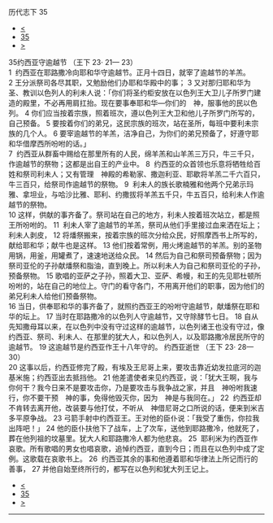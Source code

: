 ﻿





 历代志下 35




* [<](bible/2CH34.md)
* [35](bible/2CH.md)
* [>](bible/2CH36.md)



 
35约西亚守逾越节 （王下
23·
21—
23）  
1  约西亚在耶路撒冷向耶和华守逾越节。正月十四日，就宰了逾越节的羊羔。 
2 王分派祭司各尽其职，又勉励他们办耶和华殿中的事； 
3 又对那归耶和华为圣、教训以色列人的利未人说：「你们将圣约柜安放在以色列王大卫儿子所罗门建造的殿里，不必再用肩扛抬。现在要事奉耶和华—你们的　神，服事他的民以色列。 
4 你们应当按着宗族，照着班次，遵以色列王大卫和他儿子所罗门所写的，自己预备。 
5 要按着你们的弟兄，这民宗族的班次，站在圣所，每班中要利未宗族的几个人。 
6 要宰逾越节的羊羔，洁净自己，为你们的弟兄预备了，好遵守耶和华借摩西所吩咐的话。」  
7  约西亚从群畜中赐给在那里所有的人民，绵羊羔和山羊羔三万只，牛三千只，作逾越节的祭物；这都是出自王的产业中。 
8  约西亚的众首领也乐意将牺牲给百姓和祭司利未人；又有管理　神殿的希勒家、撒迦利亚、耶歇将羊羔二千六百只，牛三百只，给祭司作逾越节的祭物。 
9  利未人的族长歌楠雅和他两个兄弟示玛雅、拿坦业，与哈沙比雅、耶利、约撒拔将羊羔五千只，牛五百只，给利未人作逾越节的祭物。  
10 这样，供献的事齐备了。祭司站在自己的地方，利未人按着班次站立，都是照王所吩咐的。 
11  利未人宰了逾越节的羊羔，祭司从他们手里接过血来洒在坛上；利未人剥皮， 
12 将燔祭搬来，按着宗族的班次分给众民，好照摩西书上所写的，献给耶和华；献牛也是这样。 
13 他们按着常例，用火烤逾越节的羊羔。别的圣物用锅，用釜，用罐煮了，速速地送给众民。 
14 然后为自己和祭司预备祭物；因为祭司亚伦的子孙献燔祭和脂油，直到晚上。所以利未人为自己和祭司亚伦的子孙，预备祭物。 
15 歌唱的亚萨之子孙，照着大卫、亚萨、希幔，和王的先见耶杜顿所吩咐的，站在自己的地位上。守门的看守各门，不用离开他们的职事，因为他们的弟兄利未人给他们预备祭物。  
16 当日，供奉耶和华的事齐备了，就照约西亚王的吩咐守逾越节，献燔祭在耶和华的坛上。 
17 当时在耶路撒冷的以色列人守逾越节，又守除酵节七日。 
18 自从先知撒母耳以来，在以色列中没有守过这样的逾越节，以色列诸王也没有守过，像约西亚、祭司、利未人、在那里的犹大人，和以色列人，以及耶路撒冷居民所守的逾越节。 
19 这逾越节是约西亚作王十八年守的。 约西亚逝世 （王下
23·
28—
30）  
20 这事以后，约西亚修完了殿，有埃及王尼哥上来，要攻击靠近幼发拉底河的迦基米施；约西亚出去抵挡他。 
21 他差遣使者来见约西亚，说：「犹大王啊，我与你何干？我今日来不是要攻击你，乃是要攻击与我争战之家，并且　神吩咐我速行，你不要干预　神的事，免得他毁灭你，因为　神是与我同在。」 
22  约西亚却不肯转去离开他，改装要与他打仗，不听从　神借尼哥之口所说的话，便来到米吉多平原争战。 
23 弓箭手射中约西亚王。王对他的臣仆说：「我受了重伤，你拉我出阵吧！」 
24 他的臣仆扶他下了战车，上了次车，送他到耶路撒冷，他就死了，葬在他列祖的坟墓里。犹大人和耶路撒冷人都为他悲哀。 
25  耶利米为约西亚作哀歌。所有歌唱的男女也唱哀歌，追悼约西亚，直到今日；而且在以色列中成了定例。这歌载在哀歌书上。 
26  约西亚其余的事和他遵着耶和华律法上所记而行的善事， 
27 并他自始至终所行的，都写在以色列和犹大列王记上。 
* [<](bible/2CH34.md)
* [35](bible/2CH.md)
* [>](bible/2CH36.md)





---









